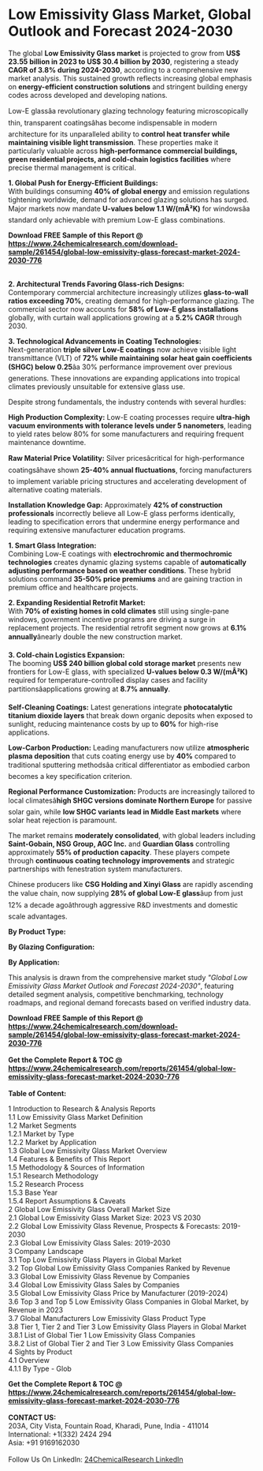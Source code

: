 <h1>Low Emissivity Glass Market, Global Outlook and Forecast 2024-2030</h1><p>The global <strong>Low Emissivity Glass market</strong> is projected to grow from <strong>US$ 23.55 billion in 2023 to US$ 30.4 billion by 2030</strong>, registering a steady <strong>CAGR of 3.8% during 2024-2030</strong>, according to a comprehensive new market analysis. This sustained growth reflects increasing global emphasis on <strong>energy-efficient construction solutions</strong> and stringent building energy codes across developed and developing nations.</p><p>Low-E glassâa revolutionary glazing technology featuring microscopically thin, transparent coatingsâhas become indispensable in modern architecture for its unparalleled ability to <strong>control heat transfer while maintaining visible light transmission</strong>. These properties make it particularly valuable across <strong>high-performance commercial buildings, green residential projects, and cold-chain logistics facilities</strong> where precise thermal management is critical.</p><p><strong>1. Global Push for Energy-Efficient Buildings:</strong><br>
With buildings consuming <strong>40% of global energy</strong> and emission regulations tightening worldwide, demand for advanced glazing solutions has surged. Major markets now mandate <strong>U-values below 1.1 W/(mÂ²K)</strong> for windowsâa standard only achievable with premium Low-E glass combinations.</p><div><b>Download FREE Sample of this Report @ 
            <a href="https://www.24chemicalresearch.com/download-sample/261454/global-low-emissivity-glass-forecast-market-2024-2030-776">
            https://www.24chemicalresearch.com/download-sample/261454/global-low-emissivity-glass-forecast-market-2024-2030-776</a></b></div><br><p><strong>2. Architectural Trends Favoring Glass-rich Designs:</strong><br>
Contemporary commercial architecture increasingly utilizes <strong>glass-to-wall ratios exceeding 70%</strong>, creating demand for high-performance glazing. The commercial sector now accounts for <strong>58% of Low-E glass installations</strong> globally, with curtain wall applications growing at a <strong>5.2% CAGR</strong> through 2030.</p><p><strong>3. Technological Advancements in Coating Technologies:</strong><br>
Next-generation <strong>triple silver Low-E coatings</strong> now achieve visible light transmittance (VLT) of <strong>72% while maintaining solar heat gain coefficients (SHGC) below 0.25</strong>âa 30% performance improvement over previous generations. These innovations are expanding applications into tropical climates previously unsuitable for extensive glass use.</p><p>Despite strong fundamentals, the industry contends with several hurdles:</p><p><strong>High Production Complexity:</strong> Low-E coating processes require <strong>ultra-high vacuum environments with tolerance levels under 5 nanometers</strong>, leading to yield rates below 80% for some manufacturers and requiring frequent maintenance downtime.</p><p><strong>Raw Material Price Volatility:</strong> Silver pricesâcritical for high-performance coatingsâhave shown <strong>25-40% annual fluctuations</strong>, forcing manufacturers to implement variable pricing structures and accelerating development of alternative coating materials.</p><p><strong>Installation Knowledge Gap:</strong> Approximately <strong>42% of construction professionals</strong> incorrectly believe all Low-E glass performs identically, leading to specification errors that undermine energy performance and requiring extensive manufacturer education programs.</p><p><strong>1. Smart Glass Integration:</strong><br>
Combining Low-E coatings with <strong>electrochromic and thermochromic technologies</strong> creates dynamic glazing systems capable of <strong>automatically adjusting performance based on weather conditions</strong>. These hybrid solutions command <strong>35-50% price premiums</strong> and are gaining traction in premium office and healthcare projects.</p><p><strong>2. Expanding Residential Retrofit Market:</strong><br>
With <strong>70% of existing homes in cold climates</strong> still using single-pane windows, government incentive programs are driving a surge in replacement projects. The residential retrofit segment now grows at <strong>6.1% annually</strong>ânearly double the new construction market.</p><p><strong>3. Cold-chain Logistics Expansion:</strong><br>
The booming <strong>US$ 240 billion global cold storage market</strong> presents new frontiers for Low-E glass, with specialized <strong>U-values below 0.3 W/(mÂ²K)</strong> required for temperature-controlled display cases and facility partitionsâapplications growing at <strong>8.7% annually</strong>.</p><p><strong>Self-Cleaning Coatings:</strong> Latest generations integrate <strong>photocatalytic titanium dioxide layers</strong> that break down organic deposits when exposed to sunlight, reducing maintenance costs by up to <strong>60%</strong> for high-rise applications.</p><p><strong>Low-Carbon Production:</strong> Leading manufacturers now utilize <strong>atmospheric plasma deposition</strong> that cuts coating energy use by <strong>40%</strong> compared to traditional sputtering methodsâa critical differentiator as embodied carbon becomes a key specification criterion.</p><p><strong>Regional Performance Customization:</strong> Products are increasingly tailored to local climatesâ<strong>high SHGC versions dominate Northern Europe</strong> for passive solar gain, while <strong>low SHGC variants lead in Middle East markets</strong> where solar heat rejection is paramount.</p><p>The market remains <strong>moderately consolidated</strong>, with global leaders including <strong>Saint-Gobain, NSG Group, AGC Inc.</strong> and <strong>Guardian Glass</strong> controlling approximately <strong>55% of production capacity</strong>. These players compete through <strong>continuous coating technology improvements</strong> and strategic partnerships with fenestration system manufacturers.</p><p>Chinese producers like <strong>CSG Holding and Xinyi Glass</strong> are rapidly ascending the value chain, now supplying <strong>28% of global Low-E glass</strong>âup from just 12% a decade agoâthrough aggressive R&amp;D investments and domestic scale advantages.</p><p><strong>By Product Type:</strong></p><p><strong>By Glazing Configuration:</strong></p><p><strong>By Application:</strong></p><p>This analysis is drawn from the comprehensive market study <em>"Global Low Emissivity Glass Market Outlook and Forecast 2024-2030"</em>, featuring detailed segment analysis, competitive benchmarking, technology roadmaps, and regional demand forecasts based on verified industry data.</p><div><b>Download FREE Sample of this Report @ 
            <a href="https://www.24chemicalresearch.com/download-sample/261454/global-low-emissivity-glass-forecast-market-2024-2030-776">
            https://www.24chemicalresearch.com/download-sample/261454/global-low-emissivity-glass-forecast-market-2024-2030-776</a></b></div><br><div><b>Get the Complete Report & TOC @ 
            <a href="https://www.24chemicalresearch.com/reports/261454/global-low-emissivity-glass-forecast-market-2024-2030-776">
            https://www.24chemicalresearch.com/reports/261454/global-low-emissivity-glass-forecast-market-2024-2030-776</a></b></div><br>
            <b>Table of Content:</b><p>1 Introduction to Research & Analysis Reports<br />
    1.1 Low Emissivity Glass Market Definition<br />
    1.2 Market Segments<br />
        1.2.1 Market by Type<br />
        1.2.2 Market by Application<br />
    1.3 Global Low Emissivity Glass Market Overview<br />
    1.4 Features & Benefits of This Report<br />
    1.5 Methodology & Sources of Information<br />
        1.5.1 Research Methodology<br />
        1.5.2 Research Process<br />
        1.5.3 Base Year<br />
        1.5.4 Report Assumptions & Caveats<br />
2 Global Low Emissivity Glass Overall Market Size<br />
    2.1 Global Low Emissivity Glass Market Size: 2023 VS 2030<br />
    2.2 Global Low Emissivity Glass Revenue, Prospects & Forecasts: 2019-2030<br />
    2.3 Global Low Emissivity Glass Sales: 2019-2030<br />
3 Company Landscape<br />
    3.1 Top Low Emissivity Glass Players in Global Market<br />
    3.2 Top Global Low Emissivity Glass Companies Ranked by Revenue<br />
    3.3 Global Low Emissivity Glass Revenue by Companies<br />
    3.4 Global Low Emissivity Glass Sales by Companies<br />
    3.5 Global Low Emissivity Glass Price by Manufacturer (2019-2024)<br />
    3.6 Top 3 and Top 5 Low Emissivity Glass Companies in Global Market, by Revenue in 2023<br />
    3.7 Global Manufacturers Low Emissivity Glass Product Type<br />
    3.8 Tier 1, Tier 2 and Tier 3 Low Emissivity Glass Players in Global Market<br />
        3.8.1 List of Global Tier 1 Low Emissivity Glass Companies<br />
        3.8.2 List of Global Tier 2 and Tier 3 Low Emissivity Glass Companies<br />
4 Sights by Product<br />
    4.1 Overview<br />
        4.1.1 By Type - Glob</p><div><b>Get the Complete Report & TOC @ 
            <a href="https://www.24chemicalresearch.com/reports/261454/global-low-emissivity-glass-forecast-market-2024-2030-776">
            https://www.24chemicalresearch.com/reports/261454/global-low-emissivity-glass-forecast-market-2024-2030-776</a></b></div><br><b>CONTACT US:</b><br>
            203A, City Vista, Fountain Road, Kharadi, Pune, India - 411014<br>
            International: +1(332) 2424 294<br>
            Asia: +91 9169162030 <br><br>
            Follow Us On LinkedIn: <a href="https://www.linkedin.com/company/24chemicalresearch/">24ChemicalResearch LinkedIn</a>